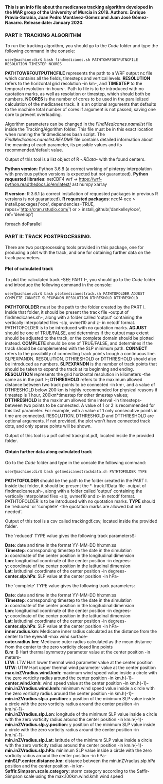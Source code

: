 **This is an info file about the medicanes tracking algorithm developed in the MAR group of the University of Murcia in 2019. 
Authors: Enrique Pravia-Sarabia, Juan Pedro Montávez-Gómez and Juan José Gómez-Navarro.
Release date: January 2020.**


### PART I: TRACKING ALGORITHM

To run the tracking algorithm, you should go to the *Code* folder and type the following command in the console:

```console
user@machine:dir$ bash findmedicanes.sh PATHTOWRFOUTPUTNCFILE RESOLUTION TIMESTEP NCORES 
```

**PATHTOWRFOUTPUTNCFILE** represents the path to a WRF output nc file which contains all the fields, timesteps and vertical levels. **RESOLUTION** refers to the horizontal grid resolution -in km-, and **TIMESTEP** to the temporal resolution -in hours-. Path to file is to be introduced with no quotation marks, as well as resolution or timestep, which should both be numbers. **NCORES** is the number of cores to be used in the parallelized calculation of the medicanes track. It is an optional arguments that defaults to the machine total number of cores if argument is not passed, saving one core to prevent overloading. 

Algorithm parameters can be changed in the *FindMedicanes.namelist* file inside the TrackingAlgorithm folder. This file must be in this exact location when running the findmedicanes bash script. The *FindMedicanes.namelist.README* file contains detailed information about the meaning of each parameter, its possible values and its recommended/default value. 

Output of this tool is a list object of R -*.RData*- with the found centers. 

**Python version**: Python 3.6.8 (a correct working of pinterpy interpolation with previous python versions is expected but not guaranteed).
**Python requested libraries**:
   netCDF4
   wrf -> https://wrf-python.readthedocs.io/en/latest/ 
   ast
   numpy
   xarray

**R version**: R 3.6.1 (a correct installation of requested packages in previous R versions is not guaranteed).
**R requested packages**:
   ncdf4
   oce
     > install.packages('oce', dependencies=TRUE, repos='http://cran.rstudio.com/')
       or
     > install_github('dankelley/oce', ref='develop')
   
   foreach
   doParallel


### PART II: TRACK POSTPROCESSING.

There are two postprocessing tools provided in this package, one for producing a plot with the track, and one for obtaining further data on the track parameters.

#### Plot of calculated track

To plot the calculated track -SEE PART I-, you should go to the *Code* folder and introduce the following command in the console:


```console
user@machine:dir$ bash plotmedicanestrack.sh PATHTOFOLDER ADJUST COMPLETE CONNECT SLPEXPANDN RESOLUTION DTHRESHOLD DTTHRESHOLD
```

**PATHTOFOLDER** must be the path to the folder created by the PART I. Inside that folder, it should be present the track file -output of findmedicanes.sh-, along with a folder called 'output' containing the vertically interpolated files -slp, uvmet10 and z- in netcdf format. PATHTOFOLDER is to be introduced with no quotation marks. **ADJUST** should be one of TRUE/FALSE, and determines if the output map extent should be adjusted to the track, or the complete domain should be plotted instead. **COMPLETE** should be one of TRUE/FALSE, and determines if the track should be complemented with the SLP minimum path. **CONNECT** refers to the possibility of connecting track points trough a continuous line. SLPEXPANDN, RESOLUTION, DTHRESHOLD or DTTHRESHOLD should also be introduced as numbers. **SLPEXPANDN** is the number of track points that should be taken to expand the track at its beginning and ending. **RESOLUTION** represents the grid horizontal resolution in kilometers -the same as in the part I-; **DTHRESHOLD** refers to the maximum allowed distance between two track points to be connected -in km-, and a value of DTHRESHOLD below 200 km is highly recommended for physical reasons if timestep is 1 hour, 200km*timestep for other timestep values; **DTTHRESHOLD** is the maximum allowed time interval -in timesteps- between two points to be connected. A value of 1 or 2 is recommended for this last parameter. For example, with a value of 1 only consecutive points in time are connected. RESOLUTION, DTHRESHOLD and DTTHRESHOLD are optional arguments. If not provided, the plot won't have connected track dots, and only sparse points will be shown.   

Output of this tool is a pdf called trackplot.pdf, located inside the provided folder. 

#### Obtain further data along calculated track

Go to the *Code* folder and type in the console the following command:

```console
user@machine:dir$ bash getmedicanestrackdata.sh PATHTOFOLDER TYPE
```

**PATHTOFOLDER** should be the path to the folder created in the PART I. Inside that folder, it should be present the *-track.RData file -output of findmedicanes.sh-, along with a folder called 'output' containing the vertically interpolated files -slp, uvmet10 and z- in netcdf format. PATHTOFOLDER is to be introduced with no quotation marks. **TYPE** should be 'reduced' or 'complete' -the quotation marks are allowed but not needed'. 

Output of this tool is a csv called trackingdf.csv, located inside the provided folder.

The 'reduced' TYPE value gives the following track parametersS:

**Date**:                              date and time in the format YY-MM-DD hh:mm:ss <br>
**Timestep**:                          corresponding timestep to the date in the simulation <br>
**x**:                                 coordinate of the center position in the longitudinal dimension <br>
**Lon**:                               longitudinal coordinate of the center position -in degrees- <br>
**y**:                                 coordinate of the center position in the latitudinal dimension <br>
**Lat**:                               latitudinal coordinate of the center position -in degrees- <br>
**center.slp.hPa**:                    SLP value at the center position -in hPa- <br>

The 'complete' TYPE value gives the following track parameters:

**Date**:                              date and time in the format YY-MM-DD hh:mm:ss <br>
**Timestep**:                          corresponding timestep to the date in the simulation <br>
**x**:                                 coordinate of the center position in the longitudinal dimension <br>
**Lon**:                               longitudinal coordinate of the center position -in degrees- <br>
**y**:                                 coordinate of the center position in the latitudinal dimension <br>
**Lat**:                               latitudinal coordinate of the center position -in degrees- <br>
**center.slp.hPa**:                    SLP value at the center position -in hPa- <br>
**inner.radius.km**:                   Medicane inner radius calculated as the distance from the center to the eyewall -max wind surface- <br>
**outer.radius.km**:                   Medicane outer radius calculated as the mean distance from the center to the zero vorticity closed line points <br>
**B.m**:                               B Hart thermal symmetry parameter value at the center position -in meters- <br>
**LTW**:                               LTW Hart lower thermal wind parameter value at the center position <br>
**UTW**:                               UTW Hart upper thermal wind parameter value at the center position <br>
**max.inZVradius.wind.kmh**:           maximum wind speed value inside a circle with the zero vorticity radius around the center position -in km.h{-1}- <br>
**center.wind.kmh**:                   wind speed value at the center position -in km.h{-1}- <br>
**min.inZVradius.wind.kmh**:           minimum wind speed value inside a circle with the zero vorticity radius around the center position -in km.h{-1}- <br>
**min.inZVradius.slp.x.position**:     x position of the minimum SLP value inside a circle with the zero vorticity radius around the center position -in km.h{-1}- <br>
**min.inZVradius.slp.Lon**:            longitude of the minimum SLP value inside a circle with the zero vorticity radius around the center position -in km.h{-1}- <br>
**min.inZVradius.slp.y.position**:     y position of the minimum SLP value inside a circle with the zero vorticity radius around the center position -in km.h{-1}- <br>
**min.inZVradius.slp.Lat**:            latitude of the minimum SLP value inside a circle with the zero vorticity radius around the center position -in km.h{-1}- <br>
**min.inZVradius.slp.hPa**:            minimum SLP value inside a circle with the zero vorticity radius around the center position -in hPa- <br>
**minSLP.center.distance.km**:         distance between the min.inZVradius.slp.hPa position and the center position -in km- <br>
**Saffir.Simpson.scale.category**:     storm category according to the Saffir-Simpson scale using the max.100km.wind.kmh wind speed




